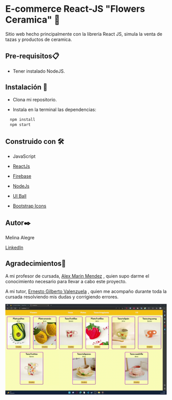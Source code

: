 
#  E-commerce React-JS "Flowers Ceramica" 🌸

Sitio web hecho principalmente con la librería React JS, simula la venta de tazas y productos de ceramica.


## Pre-requisitos📋
- Tener instalado NodeJS.

## Instalación 🔧
- Clona mi repositorio.

- Instala en la terminal las dependencias:

```bash
  npm install
  npm start
```
    
## Construido con 🛠️
- JavaScript

- [ReactJs](https://reactjs.org/)

- [Firebase](https://firebase.google.com/)

- [NodeJs](https://nodejs.org/)

- [UI Ball](https://uiball.com/loaders/)

- [Bootstrap Icons](https://icons.getbootstrap.com/)


## Autor✒️

Melina Alegre 

[LinkedIn](https://www.linkedin.com/in/melina-alegre/)


## Agradecimientos🫶

A mi profesor de cursada, [Alex Marin Mendez](https://www.linkedin.com/in/alexmarinmendez/?originalSubdomain=pe) , quien supo darme el conocimiento necesario para llevar a cabo este proyecto.

A mi tutor,  [Ernesto Gilberto Valenzuela](https://www.linkedin.com/in/gilberto-valenzuela/) , quien me acompaño durante toda la cursada resolviendo mis dudas y corrigiendo errores.

![image](https://github.com/alegremeli/desafiosReactJS/blob/8c8ba1c71ba0b9b999bb9a7046cf29222e194875/public/img/e-commerce.gif)